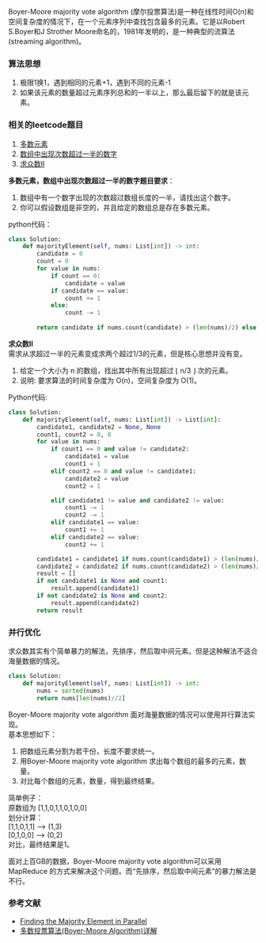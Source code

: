 Boyer-Moore majority vote algorithm (摩尔投票算法)是一种在线性时间O(n)和空间复杂度的情况下，在一个元素序列中查找包含最多的元素。它是以Robert S.Boyer和J Strother Moore命名的，1981年发明的，是一种典型的流算法(streaming algorithm)。

### 算法思想
1. 极限1换1，遇到相同的元素+1，遇到不同的元素-1
2. 如果该元素的数量超过元素序列总和的一半以上，那么最后留下的就是该元素。

### 相关的leetcode题目
1. [多数元素](https://leetcode-cn.com/problems/majority-element/)
2. [数组中出现次数超过一半的数字](https://leetcode-cn.com/problems/shu-zu-zhong-chu-xian-ci-shu-chao-guo-yi-ban-de-shu-zi-lcof/)
3. [求众数II](https://leetcode-cn.com/problems/majority-element-ii/)

**多数元素，数组中出现次数超过一半的数字题目要求**：
1. 数组中有一个数字出现的次数超过数组长度的一半，请找出这个数字。
2. 你可以假设数组是非空的，并且给定的数组总是存在多数元素。

python代码：
```python
class Solution:
    def majorityElement(self, nums: List[int]) -> int:
        candidate = 0
        count = 0
        for value in nums:
            if count == 0:
                candidate = value
            if candidate == value:
                count += 1
            else:
                count -= 1
        
        return candidate if nums.count(candidate) > (len(nums)/2) else None
```

**求众数II**   
需求从求超过一半的元素变成求两个超过1/3的元素，但是核心思想并没有变。
1. 给定一个大小为 n 的数组，找出其中所有出现超过 ⌊ n/3 ⌋ 次的元素。
2. 说明: 要求算法的时间复杂度为 O(n)，空间复杂度为 O(1)。

Python代码:
```python
class Solution:
    def majorityElement(self, nums: List[int]) -> List[int]:
        candidate1, candidate2 = None, None
        count1, count2 = 0, 0
        for value in nums:
            if count1 == 0 and value != candidate2:
                candidate1 = value
                count1 = 1
            elif count2 == 0 and value != candidate1:
                candidate2 = value
                count2 = 1

            elif candidate1 != value and candidate2 != value:
                count1 -= 1
                count2 -= 1
            elif candidate1 == value:
                count1 += 1
            elif candidate2 == value:
                count2 += 1

        candidate1 = candidate1 if nums.count(candidate1) > (len(nums)//3) else None
        candidate2 = candidate2 if nums.count(candidate2) > (len(nums)//3) else None
        result = []
        if not candidate1 is None and count1:
            result.append(candidate1)
        if not candidate2 is None and count2:
            result.append(candidate2)
        return result
```

### 并行优化
求众数其实有个简单暴力的解法，先排序，然后取中间元素。但是这种解法不适合海量数据的情况。
```python
class Solution:
    def majorityElement(self, nums: List[int]) -> int:
        nums = sorted(nums)
        return nums[len(nums)//2]
```

Boyer-Moore majority vote algorithm 面对海量数据的情况可以使用并行算法实现。    
基本思想如下：
1. 把数组元素分割为若干份，长度不要求统一。
2. 用Boyer-Moore majority vote algorithm 求出每个数组的最多的元素，数量。
3. 对比每个数组的元素，数量，得到最终结果。

简单例子：  
原数组为 [1,1,0,1,1,0,1,0,0]   
划分计算：   
[1,1,0,1,1] –> (1,3)   
[0,1,0,0] –> (0,2)  
对比，最终结果是1。

面对上百GB的数据，Boyer-Moore majority vote algorithm可以采用 MapReduce 的方式来解决这个问题。而“先排序，然后取中间元素”的暴力解法是不行。

### 参考文献
- [Finding the Majority Element in Parallel](http://www.crm.umontreal.ca/pub/Rapports/3300-3399/3302.pdf)
- [多数投票算法(Boyer-Moore Algorithm)详解](https://blog.csdn.net/kimixuchen/article/details/52787307)
